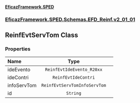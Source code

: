 #### [EficazFramework.SPED](EficazFrameworkSPED.md 'EficazFramework SPED')
### [EficazFramework.SPED.Schemas.EFD_Reinf.v2_01_01](EficazFramework.SPED.Schemas.EFD_Reinf.v2_01_01.md 'EficazFramework.SPED.Schemas.EFD_Reinf.v2_01_01')

## ReinfEvtServTom Class
### Properties

| Name | Type | |
| :--- | :---: | :--- |
| ideEvento | `ReinfEvtIdeEvento_R20xx` |  |
| ideContri | `ReinfEvtIdeContri` |  |
| infoServTom | `ReinfEvtServTomInfoServTom` |  |
| id | `String` |  |
